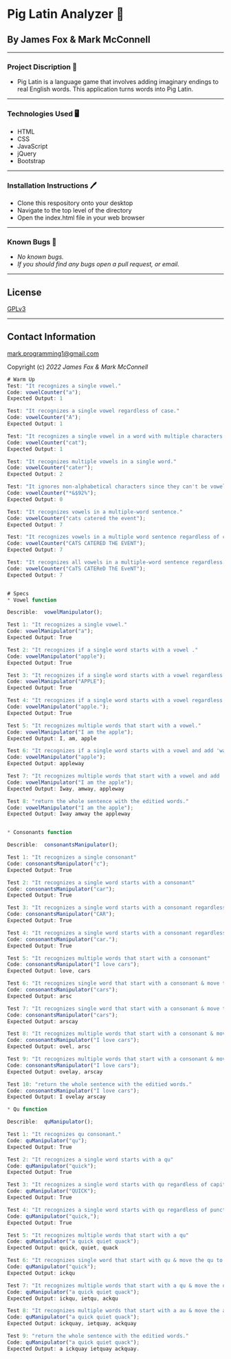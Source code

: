 # Pig Latin Analyzer 👾

## By James Fox & Mark McConnell
_____________________________

### Project Discription 📖
  * Pig Latin is a language game that involves adding imaginary endings to real English words. This application turns words into Pig Latin. 
  
  _____________________________

### Technologies Used 🖥️

* HTML
* CSS
* JavaScript
* jQuery
* Bootstrap

_______________________________

### Installation Instructions 🖊️

* Clone this respository onto your desktop
* Navigate to the top level of the directory
* Open the index.html file in your web browser
________________________________

### Known Bugs 🐛

* _No known bugs._
* _If you should find any bugs open a pull request, or email._
__________________________________

## License

[GPLv3](https://www.gnu.org/licenses/gpl-3.0.en.html)
__________________________________

## Contact Information
mark.programming1@gmail.com

Copyright (c) _2022_ _James Fox & Mark McConnell_


```javascript
# Warm Up
Test: "It recognizes a single vowel."
Code: vowelCounter("a");
Expected Output: 1

Test: "It recognizes a single vowel regardless of case."
Code: vowelCounter("A");
Expected Output: 1

Test: "It recognizes a single vowel in a word with multiple characters."
Code: vowelCounter("cat");
Expected Output: 1

Test: "It recognizes multiple vowels in a single word."
Code: vowelCounter("cater");
Expected Output: 2

Test: "It ignores non-alphabetical characters since they can't be vowels."
Code: vowelCounter("*&$92%");
Expected Output: 0

Test: "It recognizes vowels in a multiple-word sentence."
Code: vowelCounter("cats catered the event");
Expected Output: 7

Test: "It recognizes vowels in a multiple word sentence regardless of capitalization."
Code: vowelCounter("CATS CATERED THE EVENT");
Expected Output: 7

Test: "It recognizes all vowels in a multiple-word sentence regardless of inconsistent capitalization."
Code: vowelCounter("CaTS CATEReD ThE EveNT");
Expected Output: 7


# Specs
* Vowel function

Describle:  vowelManipulator();

Test 1: "It recognizes a single vowel."
Code: vowelManipulator("a");
Expected Output: True

Test 2: "It recognizes if a single word starts with a vowel ."
Code: vowelManipulator("apple");
Expected Output: True

Test 3: "It recognizes if a single word starts with a vowel regardless of capitalization."
Code: vowelManipulator("APPLE");
Expected Output: True

Test 4: "It recognizes if a single word starts with a vowel regardless of punctuation."
Code: vowelManipulator("apple.");
Expected Output: True

Test 5: "It recognizes multiple words that start with a vowel."
Code: vowelManipulator("I am the apple");
Expected Output: I, am, apple

Test 6: "It recognizes if a single word starts with a vowel and add 'way' to the end of the word."
Code: vowelManipulator("apple");
Expected Output: appleway

Test 7: "It recognizes multiple words that start with a vowel and add 'way' to the end of those words."
Code: vowelManipulator("I am the apple");
Expected Output: Iway, amway, appleway

Test 8: "return the whole sentence with the editied words."
Code: vowelManipulator("I am the apple");
Expected Output: Iway amway the appleway


* Consonants function

Describle:  consonantsManipulator();

Test 1: "It recognizes a single consonant"
Code: consonantsManipulator("c");
Expected Output: True

Test 2: "It recognizes a single word starts with a consonant"
Code: consonantsManipulator("car");
Expected Output: True

Test 3: "It recognizes a single word starts with a consonant regardless of capitalization"
Code: consonantsManipulator("CAR");
Expected Output: True

Test 4: "It recognizes a single word starts with a consonant regardless of punctuation"
Code: consonantsManipulator("car.");
Expected Output: True

Test 5: "It recognizes multiple words that start with a consonant"
Code: consonantsManipulator("I love cars");
Expected Output: love, cars

Test 6: "It recognizes single word that start with a consonant & move the consonant to the end"
Code: consonantsManipulator("cars");
Expected Output: arsc

Test 7: "It recognizes single word that start with a consonant & move the consonant to the end & add "ay""
Code: consonantsManipulator("cars");
Expected Output: arscay

Test 8: "It recognizes multiple words that start with a consonant & move the consonant to the end"
Code: consonantsManipulator("I love cars");
Expected Output: ovel, arsc

Test 9: "It recognizes multiple words that start with a consonant & move the consonant to the end & add "ay""
Code: consonantsManipulator("I love cars");
Expected Output: ovelay, arscay

Test 10: "return the whole sentence with the editied words."
Code: consonantsManipulator("I love cars");
Expected Output: I ovelay arscay

* Qu function

Describle:  quManipulator();

Test 1: "It recognizes qu consonant."
Code: quManipulator("qu");
Expected Output: True

Test 2: "It recognizes a single word starts with a qu"
Code: quManipulator("quick");
Expected Output: True

Test 3: "It recognizes a single word starts with qu regardless of capitalization"
Code: quManipulator("QUICK");
Expected Output: True

Test 4: "It recognizes a single word starts with qu regardless of punctuation"
Code: quManipulator("quick,");
Expected Output: True

Test 5: "It recognizes multiple words that start with a qu"
Code: quManipulator("a quick quiet quack");
Expected Output: quick, quiet, quack

Test 6: "It recognizes single word that start with qu & move the qu to the end"
Code: quManipulator("quick");
Expected Output: ickqu

Test 7: "It recognizes multiple words that start with a qu & move the qu to the end"
Code: quManipulator("a quick quiet quack");
Expected Output: ickqu, ietqu, ackqu

Test 8: "It recognizes multiple words that start with a au & move the au to the end & add "ay""
Code: quManipulator("a quick quiet quack");
Expected Output: ickquay, ietquay, ackquay

Test 9: "return the whole sentence with the editied words."
Code: quManipulator("a quick quiet quack");
Expected Output: a ickquay ietquay ackquay.

```
